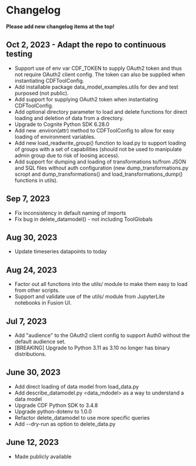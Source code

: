 # Changelog

**Please add new changelog items at the top!**

## Oct 2, 2023 - Adapt the repo to continuous testing

- Support use of env var CDF_TOKEN to supply OAuth2 token and thus not require
  OAuth2 client config. The token can also be supplied when instantiating CDFToolConfig.
- Add installable package data_model_examples.utils for dev and test purposed (not public).
- Add support for supplying OAuth2 token when instantiating CDFToolConfig.
- Add optional directory parameter to load and delete functions for direct
    loading and deletion of data from a directory.
- Upgrade to Cognite Python SDK 6.28.0
- Add new .environ(attr) method to CDFToolConfig to allow for easy loading of
    environment variables.
- Add new load_readwrite_group() function to load.py to support loading of
  groups with a set of capabilities (should not be used to manipulate admin group due to
  risk of loosing access).
- Add support for dumping and loading of transformations to/from JSON and SQL files without
  auth configuration (new dump_transformations.py scropt and dump_transformations() and
  load_transformations_dump() functions in utils).

## Sep 7, 2023

- Fix inconsistency in default naming of imports
- Fix bug in delete_datamodel() - not including ToolGlobals

## Aug 30, 2023

- Update timeseries datapoints to today

## Aug 24, 2023

- Factor out all functions into the utils/ module to make them easy to load from other scripts.
- Support and validate use of the utils/ module from JupyterLite notebooks in Fusion UI.

## Jul 7, 2023

- Add "audience" to the OAuth2 client config to support Auth0 without the default audience set.
- [BREAKING] Upgrade to Python 3.11 as 3.10 no longer has binary distributions.

## June 30, 2023

- Add direct loading of data model from load_data.py
- Add describe_datamodel.py <space> <data_mdodel> as a way to understand a data model
- Upgrade CDF Python SDK to 3.4.8
- Upgrade python-dotenv to 1.0.0
- Refactor delete_datamodel to use more specific queries
- Add --dry-run as option to delete_data.py

## June 12, 2023

- Made publicly available
